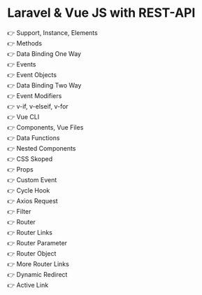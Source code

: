 # Laravel & Vue JS with REST-API
  :point_right: Support, Instance, Elements</br>
  :point_right: Methods</br>
  :point_right: Data Binding One Way</br>
  :point_right: Events</br>
  :point_right: Event Objects</br>
  :point_right: Data Binding Two Way</br>
  :point_right: Event Modifiers</br>
  :point_right: v-if, v-elseif, v-for</br>
  :point_right: Vue CLI</br>
  :point_right: Components, Vue Files</br>
  :point_right: Data Functions</br>
  :point_right: Nested Components</br>
  :point_right: CSS Skoped</br>
  :point_right: Props</br>
  :point_right: Custom Event</br>
  :point_right: Cycle Hook</br>
  :point_right: Axios Request</br>
  :point_right: Filter</br>
  :point_right: Router</br>
  :point_right: Router Links</br>
  :point_right: Router Parameter</br>
  :point_right: Router Object</br>
  :point_right: More Router Links</br>
  :point_right: Dynamic Redirect</br>
  :point_right: Active Link</br>

